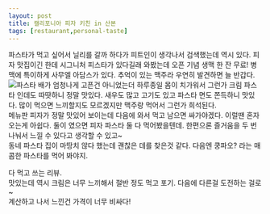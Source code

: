 ```yaml
---
layout: post
title: 캘리포니아 피자 키친 in 산본
tags: [restaurant,personal-taste]
---
```

파스타가 먹고 싶어서 닐리를 갈까 하다가 피트인이 생각나서 검색했는데 역시 있다. 피자 맛집이긴 한데 시그니처 피스타가 있다길래 와봤는데 오픈 기념 생맥 한 잔 무료! 병맥에 특이하게 사무엘 아담스가 있다. 추억이 있는 맥주라 우연히 발견하면 늘 반갑다.         
![파스타](https://lh3.googleusercontent.com/-bndUO7gF3_M/V0g0m7oZZ5I/AAAAAAAAAuI/57sB8MPd_Xc0bKc_bwaLQkJ1jqprK7CiwCHM/s1280/upload_-1)
배가 엄청나게 고픈건 아니었는더 하루종일 몸이 치가워서 그런가 크림 파스타 인데도 따땃하니 정말 맛있다. 새우도 많고 고기도 있고 파스타 면도 쫀득하니 맛있다. 많이 먹으면 느끼할지도 모르겠지만 맥주랑 먹어서 그런가 희석된다.      
메뉴판 피자가 정말 맛있어 보이는데 다음에 와서 먹고 남으면 싸가야겠다. 이럴땐 혼자오는게 아쉽다. 둘이 였으면 피자 파스타 둘 다 먹어봤을텐데. 한편으론 즐거움을 두 번 나눠서 느낄 수 있다고 생각할 수 있고~        
동네 파스타 집이 마땅치 않다 했는데 괜찮은 데를 찾은것 같다. 다음엔 쿵파오? 라는 매콤한 파스타를 먹어 봐야지.

다 먹고 쓰는 리뷰.        
맛있는데 역시 크림은 너무 느끼해서 절반 정도 먹고 포기. 다음에 다른걸 도전하는 걸로~       
계산하고 나서 느낀건 가격이 너무 비싸다! 